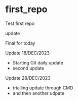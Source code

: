 # first_repo
Test first repo

update

Final for today

Update 18/DEC/2023
- Starting Git daily update
- second update

Update 28/DEC/2023
- trialling update through CMD
- and then another udpate
